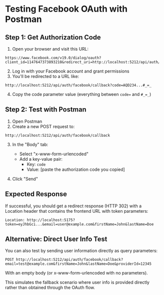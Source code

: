 # Testing Facebook OAuth with Postman

## Step 1: Get Authorization Code

1. Open your browser and visit this URL:
```
https://www.facebook.com/v19.0/dialog/oauth?client_id=1147647373893210&redirect_uri=http://localhost:5212/api/auth/facebook/callback&scope=public_profile
```

2. Log in with your Facebook account and grant permissions
3. You'll be redirected to a URL like:
```
http://localhost:5212/api/auth/facebook/callback?code=AQD234...#_=_ 
```
4. Copy the code parameter value (everything between `code=` and `#_=_`)

## Step 2: Test with Postman

1. Open Postman
2. Create a new POST request to:
```
http://localhost:5212/api/auth/facebook/callback
```

3. In the "Body" tab:
   - Select "x-www-form-urlencoded"
   - Add a key-value pair:
     - Key: `code`
     - Value: [paste the authorization code you copied]

4. Click "Send"

## Expected Response

If successful, you should get a redirect response (HTTP 302) with a Location header that contains the frontend URL with token parameters:
```
Location: http://localhost:5175?token=eyJhbGci...&email=user@example.com&firstName=John&lastName=Doe
```

## Alternative: Direct User Info Test

You can also test by sending user information directly as query parameters:

```
POST http://localhost:5212/api/auth/facebook/callback?email=test@example.com&firstName=John&lastName=Doe&providerId=12345
```

With an empty body (or x-www-form-urlencoded with no parameters).

This simulates the fallback scenario where user info is provided directly rather than obtained through the OAuth flow.